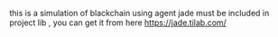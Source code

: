 this is a simulation of blackchain using agent
jade must be included in project lib , you can get it from here https://jade.tilab.com/